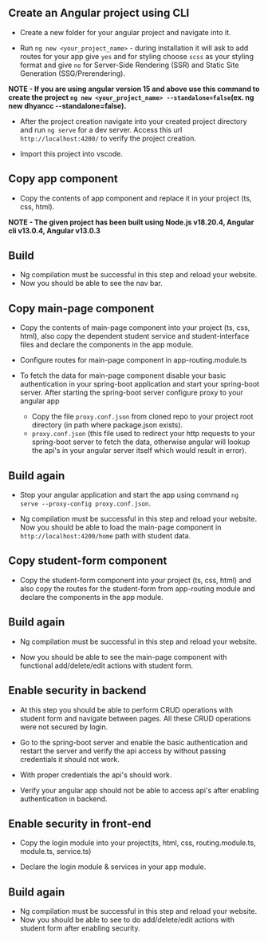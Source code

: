 ## Create an Angular project using CLI

- Create a new folder for your angular project and navigate into it.

- Run `ng new <your_project_name>` - during installation it will ask to add routes for your app give `yes` and for styling choose `scss` as your styling format and give `no` for Server-Side Rendering (SSR) and Static Site Generation (SSG/Prerendering).

<b> NOTE - If you are using angular version 15 and above use this command to create the project `ng new <your_project_name> --standalone=false`(ex. ng new dhyancc --standalone=false).</b>

- After the project creation navigate into your created project directory and run `ng serve` for a dev server. Access this url `http://localhost:4200/` to verify the project creation.

- Import this project into vscode.

## Copy app component

- Copy the contents of app component and replace it in your project (ts, css, html).

<b> NOTE - The given project has been built using Node.js v18.20.4, Angular cli v13.0.4, Angular v13.0.3 </b>

## Build

- Ng compilation must be successful in this step and reload your website.
- Now you should be able to see the nav bar.

## Copy main-page component

- Copy the contents of main-page component into your project (ts, css, html), also copy the dependent student service and student-interface files and declare the components in the app module.

- Configure routes for main-page component in app-routing.module.ts

- To fetch the data for main-page component disable your basic authentication in your spring-boot application and start your spring-boot server. After starting the spring-boot server configure proxy to your angular app
    - Copy the file `proxy.conf.json` from cloned repo to your project root directory (in path where package.json exists).
    - `proxy.conf.json` (this file used to redirect your http requests to your spring-boot server to fetch the data, otherwise angular will lookup the api's in your angular server itself which would result in error).

## Build again

- Stop your angular application and start the app using command `ng serve --proxy-config proxy.conf.json`.

- Ng compilation must be successful in this step and reload your website.
Now you should be able to load the main-page component in `http://localhost:4200/home` path with student data.

## Copy student-form component

- Copy the student-form component into your project (ts, css, html) and also copy the routes for the student-form from app-routing module and declare the components in the app module.

## Build again

- Ng compilation must be successful in this step and reload your website.

- Now you should be able to see the main-page component with functional add/delete/edit actions with student form.

## Enable security in backend

- At this step you should be able to perform CRUD operations with student form and navigate between pages. All these CRUD operations were not secured by login.

- Go to the spring-boot server and enable the basic authentication and restart the server and  verify the api access by without passing credentials it should not work.

- With proper credentials the api's should work.

- Verify your angular app should not be able to access api's after enabling authentication in backend.

## Enable security in front-end

- Copy the login module into your project(ts, html, css, routing.module.ts, module.ts, service.ts)

- Declare the login module & services in your app module.

## Build again

- Ng compilation must be successful in this step and reload your website.
- Now you should be able to see to do add/delete/edit actions with student form after enabling security.


